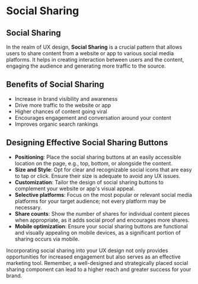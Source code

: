 # Social Sharing

## Social Sharing

In the realm of UX design, **Social Sharing** is a crucial pattern that allows users to share content from a website or app to various social media platforms. It helps in creating interaction between users and the content, engaging the audience and generating more traffic to the source.

## Benefits of Social Sharing 
- Increase in brand visibility and awareness
- Drive more traffic to the website or app
- Higher chances of content going viral
- Encourages engagement and conversation around your content
- Improves organic search rankings

## Designing Effective Social Sharing Buttons
- **Positioning**: Place the social sharing buttons at an easily accessible location on the page, e.g., top, bottom, or alongside the content.
- **Size and Style**: Opt for clear and recognizable social icons that are easy to tap or click. Ensure their size is adequate to avoid any UX issues.
- **Customization**: Tailor the design of social sharing buttons to complement your website or app's visual appeal.
- **Selective platforms**: Focus on the most popular or relevant social media platforms for your target audience; not every platform may be necessary.
- **Share counts**: Show the number of shares for individual content pieces when appropriate, as it adds social proof and encourages more shares.
- **Mobile optimization**: Ensure your social sharing buttons are functional and visually appealing on mobile devices, as a significant portion of sharing occurs via mobile.

Incorporating social sharing into your UX design not only provides opportunities for increased engagement but also serves as an effective marketing tool. Remember, a well-designed and strategically placed social sharing component can lead to a higher reach and greater success for your brand.